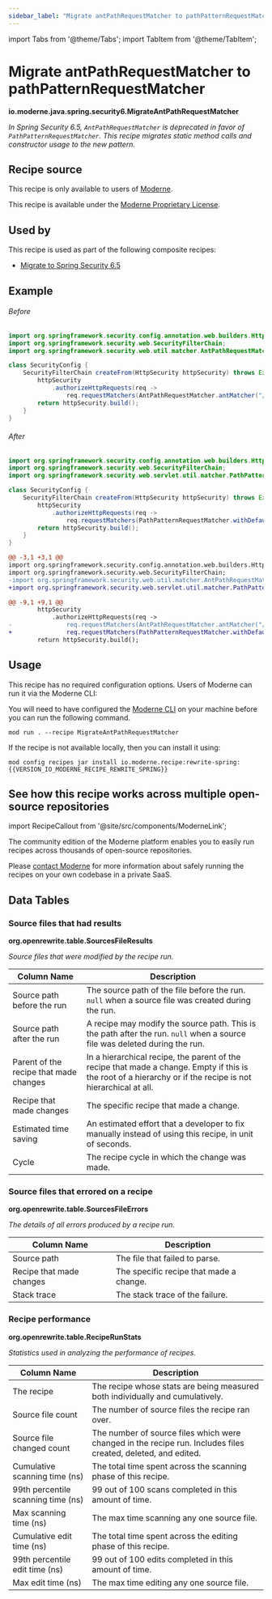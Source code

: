 ```yaml
---
sidebar_label: "Migrate antPathRequestMatcher to pathPatternRequestMatcher"
---
```


import Tabs from '@theme/Tabs';
import TabItem from '@theme/TabItem';

# Migrate antPathRequestMatcher to pathPatternRequestMatcher

**io.moderne.java.spring.security6.MigrateAntPathRequestMatcher**

_In Spring Security 6.5, `AntPathRequestMatcher` is deprecated in favor of `PathPatternRequestMatcher`. This recipe migrates static method calls and constructor usage to the new pattern._

## Recipe source

This recipe is only available to users of [Moderne](https://docs.moderne.io/).


This recipe is available under the [Moderne Proprietary License](https://docs.moderne.io/licensing/overview).


## Used by

This recipe is used as part of the following composite recipes:

* [Migrate to Spring Security 6.5](/recipes/java/spring/security6/upgradespringsecurity_6_5.md)

## Example


<Tabs groupId="beforeAfter">
<TabItem value="java" label="java">


###### Before
```java
import org.springframework.security.config.annotation.web.builders.HttpSecurity;
import org.springframework.security.web.SecurityFilterChain;
import org.springframework.security.web.util.matcher.AntPathRequestMatcher;

class SecurityConfig {
    SecurityFilterChain createFrom(HttpSecurity httpSecurity) throws Exception {
        httpSecurity
            .authorizeHttpRequests(req ->
                req.requestMatchers(AntPathRequestMatcher.antMatcher("/images/**")).permitAll());
        return httpSecurity.build();
    }
}
```

###### After
```java
import org.springframework.security.config.annotation.web.builders.HttpSecurity;
import org.springframework.security.web.SecurityFilterChain;
import org.springframework.security.web.servlet.util.matcher.PathPatternRequestMatcher;

class SecurityConfig {
    SecurityFilterChain createFrom(HttpSecurity httpSecurity) throws Exception {
        httpSecurity
            .authorizeHttpRequests(req ->
                req.requestMatchers(PathPatternRequestMatcher.withDefaults().matcher("/images/**")).permitAll());
        return httpSecurity.build();
    }
}
```

</TabItem>
<TabItem value="diff" label="Diff" >

```diff
@@ -3,1 +3,1 @@
import org.springframework.security.config.annotation.web.builders.HttpSecurity;
import org.springframework.security.web.SecurityFilterChain;
-import org.springframework.security.web.util.matcher.AntPathRequestMatcher;
+import org.springframework.security.web.servlet.util.matcher.PathPatternRequestMatcher;

@@ -9,1 +9,1 @@
        httpSecurity
            .authorizeHttpRequests(req ->
-               req.requestMatchers(AntPathRequestMatcher.antMatcher("/images/**")).permitAll());
+               req.requestMatchers(PathPatternRequestMatcher.withDefaults().matcher("/images/**")).permitAll());
        return httpSecurity.build();
```
</TabItem>
</Tabs>


## Usage

This recipe has no required configuration options. Users of Moderne can run it via the Moderne CLI:
<Tabs groupId="projectType">


<TabItem value="moderne-cli" label="Moderne CLI">

You will need to have configured the [Moderne CLI](https://docs.moderne.io/user-documentation/moderne-cli/getting-started/cli-intro) on your machine before you can run the following command.

```shell title="shell"
mod run . --recipe MigrateAntPathRequestMatcher
```

If the recipe is not available locally, then you can install it using:
```shell
mod config recipes jar install io.moderne.recipe:rewrite-spring:{{VERSION_IO_MODERNE_RECIPE_REWRITE_SPRING}}
```
</TabItem>
</Tabs>

## See how this recipe works across multiple open-source repositories

import RecipeCallout from '@site/src/components/ModerneLink';

<RecipeCallout link="https://app.moderne.io/recipes/io.moderne.java.spring.security6.MigrateAntPathRequestMatcher" />

The community edition of the Moderne platform enables you to easily run recipes across thousands of open-source repositories.

Please [contact Moderne](https://moderne.io/product) for more information about safely running the recipes on your own codebase in a private SaaS.
## Data Tables

<Tabs groupId="data-tables">
<TabItem value="org.openrewrite.table.SourcesFileResults" label="SourcesFileResults">

### Source files that had results
**org.openrewrite.table.SourcesFileResults**

_Source files that were modified by the recipe run._

| Column Name | Description |
| ----------- | ----------- |
| Source path before the run | The source path of the file before the run. `null` when a source file was created during the run. |
| Source path after the run | A recipe may modify the source path. This is the path after the run. `null` when a source file was deleted during the run. |
| Parent of the recipe that made changes | In a hierarchical recipe, the parent of the recipe that made a change. Empty if this is the root of a hierarchy or if the recipe is not hierarchical at all. |
| Recipe that made changes | The specific recipe that made a change. |
| Estimated time saving | An estimated effort that a developer to fix manually instead of using this recipe, in unit of seconds. |
| Cycle | The recipe cycle in which the change was made. |

</TabItem>

<TabItem value="org.openrewrite.table.SourcesFileErrors" label="SourcesFileErrors">

### Source files that errored on a recipe
**org.openrewrite.table.SourcesFileErrors**

_The details of all errors produced by a recipe run._

| Column Name | Description |
| ----------- | ----------- |
| Source path | The file that failed to parse. |
| Recipe that made changes | The specific recipe that made a change. |
| Stack trace | The stack trace of the failure. |

</TabItem>

<TabItem value="org.openrewrite.table.RecipeRunStats" label="RecipeRunStats">

### Recipe performance
**org.openrewrite.table.RecipeRunStats**

_Statistics used in analyzing the performance of recipes._

| Column Name | Description |
| ----------- | ----------- |
| The recipe | The recipe whose stats are being measured both individually and cumulatively. |
| Source file count | The number of source files the recipe ran over. |
| Source file changed count | The number of source files which were changed in the recipe run. Includes files created, deleted, and edited. |
| Cumulative scanning time (ns) | The total time spent across the scanning phase of this recipe. |
| 99th percentile scanning time (ns) | 99 out of 100 scans completed in this amount of time. |
| Max scanning time (ns) | The max time scanning any one source file. |
| Cumulative edit time (ns) | The total time spent across the editing phase of this recipe. |
| 99th percentile edit time (ns) | 99 out of 100 edits completed in this amount of time. |
| Max edit time (ns) | The max time editing any one source file. |

</TabItem>

</Tabs>
